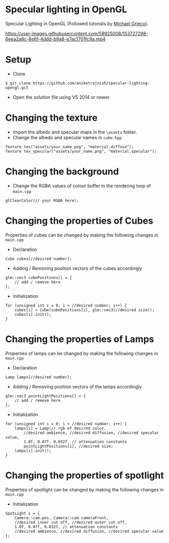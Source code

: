 # Specular lighting in OpenGL
 Specular Lighting in OpenGL (Followed tutorials by [Michael Grieco](https://michaelg29.github.io/)).  

https://user-images.githubusercontent.com/58925008/153727298-6eea2a8c-8e6f-4ddd-b9a8-e7ac1701fc9a.mp4

# Setup
* Clone
 ```
 $ git clone https://github.com/aniketrajnish/specular-lighting-opengl.git
 ```
* Open the solution file using VS 2014 or newer.

# Changing the texture
* Import the albedo and specular maps in the `\assets` folder.
* Change the albedo and specular names in `cube.hpp`
```
Texture tex("assets/your_name.png", "material.diffuse");
Texture tex_specular("assets/your_name.png", "material.specular");
```
# Changing the background
* Change the RGBA values of colour buffer in the rendering loop of `main.cpp`
```
glClearColor(// your RGBA here);
```
# Changing the properties of Cubes
Properties of cubes can be changed by making the following changes in `main.cpp`
* Declaration
```
Cube cubes[//desired number];
```
* Adding / Removing position vectors of the cubes accordingly
```
glm::vec3 cubePositions[] = {
    // add / remove here	
};
 ```
* Initialization
```
for (unsigned int i = 0; i < //desired number; i++) {
    cubes[i] = Cube(cubePositions[i], glm::vec3(//desired size));
    cubes[i].init();    
}
 ```
 # Changing the properties of Lamps
Properties of lamps can be changed by making the following changes in `main.cpp`
* Declaration
```
Lamp lamps[//desired number];
```
* Adding / Removing position vectors of the lamps accordingly
```
glm::vec3 pointLightPositions[] = {
    // add / remove here	
};
 ```
* Initialization
```
for (unsigned int i = 0; i < //desired number; i++) {
    lamps[i] = Lamp(// rgb of desired color,
    	//desired ambience, //desired diffusion, //desired specular value,
    	1.0f, 0.07f, 0.032f, // attenuation constants
    	pointLightPositions[i], //desired size;
    lamps[i].init();
}
 ```
# Changing the properties of spotlight
Properties of spotlight can be changed by making the following changes in `main.cpp`
* Initialization
```
SpotLight s = {
    Camera::cam.pos, Camera::cam.cameraFront,
    //desired inner cut off, //desired outer cut off,
    1.0f, 0.07f, 0.032f, // attenuation constants
    //desired ambience, //desired diffusion, //desired specular value
};
 ```

